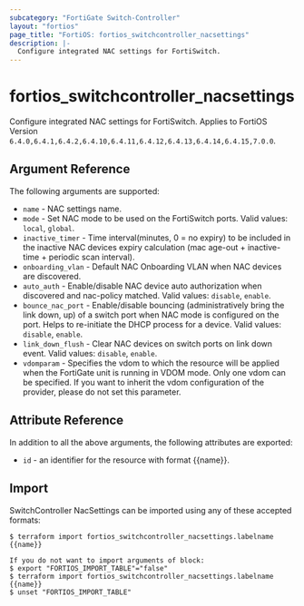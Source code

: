 ```yaml
---
subcategory: "FortiGate Switch-Controller"
layout: "fortios"
page_title: "FortiOS: fortios_switchcontroller_nacsettings"
description: |-
  Configure integrated NAC settings for FortiSwitch.
---
```


# fortios_switchcontroller_nacsettings
Configure integrated NAC settings for FortiSwitch. Applies to FortiOS Version `6.4.0,6.4.1,6.4.2,6.4.10,6.4.11,6.4.12,6.4.13,6.4.14,6.4.15,7.0.0`.

## Argument Reference

The following arguments are supported:

* `name` - NAC settings name.
* `mode` - Set NAC mode to be used on the FortiSwitch ports. Valid values: `local`, `global`.
* `inactive_timer` - Time interval(minutes, 0 = no expiry) to be included in the inactive NAC devices expiry calculation (mac age-out + inactive-time + periodic scan interval).
* `onboarding_vlan` - Default NAC Onboarding VLAN when NAC devices are discovered.
* `auto_auth` - Enable/disable NAC device auto authorization when discovered and nac-policy matched. Valid values: `disable`, `enable`.
* `bounce_nac_port` - Enable/disable bouncing (administratively bring the link down, up) of a switch port when NAC mode is configured on the port. Helps to re-initiate the DHCP process for a device. Valid values: `disable`, `enable`.
* `link_down_flush` - Clear NAC devices on switch ports on link down event. Valid values: `disable`, `enable`.
* `vdomparam` - Specifies the vdom to which the resource will be applied when the FortiGate unit is running in VDOM mode. Only one vdom can be specified. If you want to inherit the vdom configuration of the provider, please do not set this parameter.


## Attribute Reference

In addition to all the above arguments, the following attributes are exported:
* `id` - an identifier for the resource with format {{name}}.

## Import

SwitchController NacSettings can be imported using any of these accepted formats:
```
$ terraform import fortios_switchcontroller_nacsettings.labelname {{name}}

If you do not want to import arguments of block:
$ export "FORTIOS_IMPORT_TABLE"="false"
$ terraform import fortios_switchcontroller_nacsettings.labelname {{name}}
$ unset "FORTIOS_IMPORT_TABLE"
```
